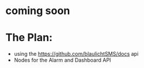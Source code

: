 # coming soon
# The Plan:
* using the https://github.com/blaulichtSMS/docs api
* Nodes for the Alarm and Dashboard API
